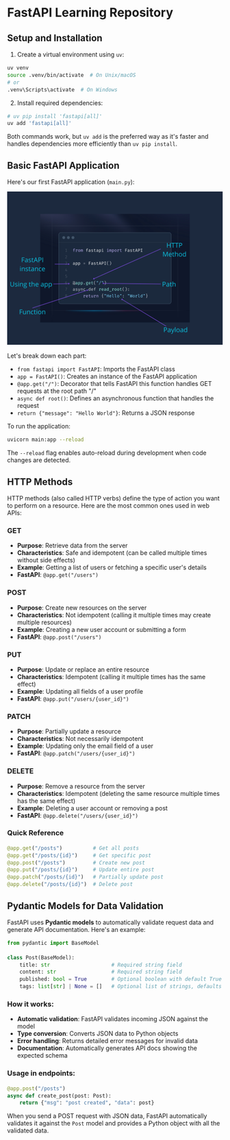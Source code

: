 # FastAPI Learning Repository

## Setup and Installation

1. Create a virtual environment using `uv`:

```bash
uv venv
source .venv/bin/activate  # On Unix/macOS
# or
.venv\Scripts\activate  # On Windows
```

2. Install required dependencies:

```bash
# uv pip install 'fastapi[all]'
uv add 'fastapi[all]'
```

Both commands work, but `uv add` is the preferred way as it's faster and handles dependencies more efficiently than `uv pip install`.

## Basic FastAPI Application

Here's our first FastAPI application (`main.py`):

![payload](docs/image.png)

Let's break down each part:

- `from fastapi import FastAPI`: Imports the FastAPI class
- `app = FastAPI()`: Creates an instance of the FastAPI application
- `@app.get("/")`: Decorator that tells FastAPI this function handles GET requests at the root path "/"
- `async def root()`: Defines an asynchronous function that handles the request
- `return {"message": "Hello World"}`: Returns a JSON response

To run the application:

```bash
uvicorn main:app --reload
```

The `--reload` flag enables auto-reload during development when code changes are detected.

## HTTP Methods

HTTP methods (also called HTTP verbs) define the type of action you want to perform on a resource. Here are the most common ones used in web APIs:

### GET

- **Purpose**: Retrieve data from the server
- **Characteristics**: Safe and idempotent (can be called multiple times without side effects)
- **Example**: Getting a list of users or fetching a specific user's details
- **FastAPI**: `@app.get("/users")`

### POST

- **Purpose**: Create new resources on the server
- **Characteristics**: Not idempotent (calling it multiple times may create multiple resources)
- **Example**: Creating a new user account or submitting a form
- **FastAPI**: `@app.post("/users")`

### PUT

- **Purpose**: Update or replace an entire resource
- **Characteristics**: Idempotent (calling it multiple times has the same effect)
- **Example**: Updating all fields of a user profile
- **FastAPI**: `@app.put("/users/{user_id}")`

### PATCH

- **Purpose**: Partially update a resource
- **Characteristics**: Not necessarily idempotent
- **Example**: Updating only the email field of a user
- **FastAPI**: `@app.patch("/users/{user_id}")`

### DELETE

- **Purpose**: Remove a resource from the server
- **Characteristics**: Idempotent (deleting the same resource multiple times has the same effect)
- **Example**: Deleting a user account or removing a post
- **FastAPI**: `@app.delete("/users/{user_id}")`

### Quick Reference

```python
@app.get("/posts")          # Get all posts
@app.get("/posts/{id}")     # Get specific post
@app.post("/posts")         # Create new post
@app.put("/posts/{id}")     # Update entire post
@app.patch("/posts/{id}")   # Partially update post
@app.delete("/posts/{id}")  # Delete post
```

## Pydantic Models for Data Validation

FastAPI uses **Pydantic models** to automatically validate request data and generate API documentation. Here's an example:

```python
from pydantic import BaseModel

class Post(BaseModel):
    title: str                    # Required string field
    content: str                  # Required string field
    published: bool = True        # Optional boolean with default True
    tags: list[str] | None = []   # Optional list of strings, defaults to empty list
```

### How it works:

- **Automatic validation**: FastAPI validates incoming JSON against the model
- **Type conversion**: Converts JSON data to Python objects
- **Error handling**: Returns detailed error messages for invalid data
- **Documentation**: Automatically generates API docs showing the expected schema

### Usage in endpoints:

```python
@app.post("/posts")
async def create_post(post: Post):
    return {"msg": "post created", "data": post}
```

When you send a POST request with JSON data, FastAPI automatically validates it against the `Post` model and provides a Python object with all the validated data.
